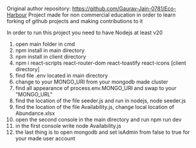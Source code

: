 Original author repository: https://github.com/Gaurav-Jain-0781/Eco-Harbour
Project made for non commercial education in order to learn forking of github projects and making contributions to it

In order to run this project you need to have Nodejs at least v20
1. open main folder in cmd
2. npm install in main directory
3. npm install in client directory
4. npm i react-scripts react-router-dom react-toastify react-icons  [client directory]
5. find file .env located in main directory
6. change to your MONGO_URI from your mongodb made cluster
7. find all appearance of process.env.MONGO_URI and swap to your "MONGO_URL"
8. find the location of the file seeder.js and run in nodejs, node seeder.js
9. find the location of the file Availability.js, change local location of Abundance.xlsx
10. open the second console in the main directory and run npm run dev
11. in the first console write node Availability.js
12. the last thing is to open mongodb and set isAdmin from false to true for your made user account   
